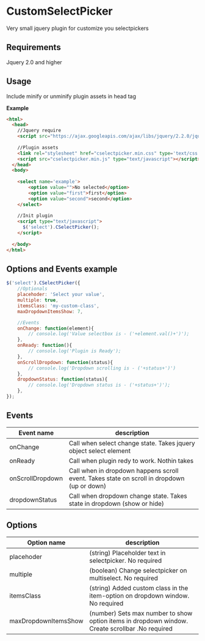 # CustomSelectPicker
Very small jquery plugin for customize you selectpickers

Requirements 
------------

Jquery 2.0 and higher


Usage
------------
Include minify or unminify plugin assets in head tag

**Example**
```HTML
<html>
  <head>
    //Jquery require
    <script src="https://ajax.googleapis.com/ajax/libs/jquery/2.2.0/jquery.min.js"></script>
    
    //Plugin assets
    <link rel="stylesheet" href="cselectpicker.min.css" type='text/css'/>
    <script src="cselectpicker.min.js" type="text/javascript"></script>
  </head>
  <body>
  
    <select name='example'>
  		<option value="">No selected</option>
  		<option value="first">first</option>
  		<option value="second">second</option>
  	</select>
  	
	//Init plugin	
  	<script type="text/javascript">
  	  $('select').CSelectPicker();
  	</script>
		
  </body>
</html>
```

Options and Events example
------------
```JavaScript
$('select').CSelectPicker({
	//Optionals
	placehoder: 'Select your value',
	multiple: true,
	itemsClass: 'my-custom-class',
	maxDropdownItemsShow: 7,

	//Events  
	onChange: function(element){
		// console.log('Value selectbox is - ('+element.val()+')');
	},
	onReady: function(){
		// console.log('Plugin is Ready');
	},
	onScrollDropdown: function(status){
		// console.log('Dropdown scrolling is - ('+status+')')
	},
	dropdownStatus: function(status){
		// console.log('Dropdown status is - ('+status+')');
	},
});
```
Events 
------------
| Event name  | description |
| ------------- | ------------- |
| onChange  | Call when select change state. Takes jquery object select element |
| onReady  | Call when plugin redy to work. Nothin takes |
| onScrollDropdown  | Call when in dropdown happens scroll event. Takes state on scroll in dropdown (up or down)  |
| dropdownStatus  | Call when dropdown change state. Takes state in dropdown (show or hide)  |

Options 
------------
| Option name  | description |
| ------------- | ------------- |
| placehoder  | (string) Placeholder text in selectpicker. No required |
| multiple  | (boolean) Change selectpicker on multiselect.  No required |
| itemsClass  |  (string) Added custom class in the item-option on dropdown window.  No required  |
| maxDropdownItemsShow  | (number) Sets max number to show option items in dropdown window. Create scrollbar .No required   |


